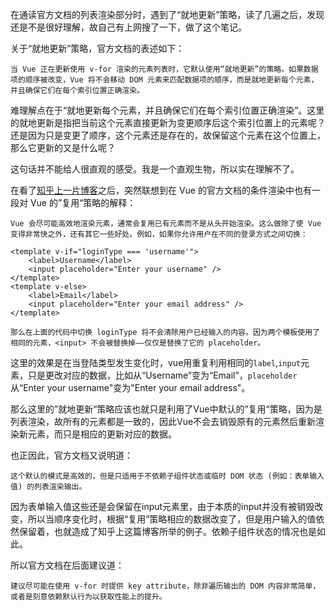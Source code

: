 在通读官方文档的列表渲染部分时，遇到了“就地更新”策略，读了几遍之后，发现还是不是很好理解，故自己有上网搜了一下，做了这个笔记。

关于“就地更新”策略，官方文档的表述如下：

```
当 Vue 正在更新使用 v-for 渲染的元素列表时，它默认使用“就地更新”的策略。如果数据项的顺序被改变，Vue 将不会移动 DOM 元素来匹配数据项的顺序，而是就地更新每个元素，并且确保它们在每个索引位置正确渲染。
```

难理解点在于“就地更新每个元素，并且确保它们在每个索引位置正确渲染”。这里的就地更新是指把当前这个元素直接更新为变更顺序后这个索引位置上的元素呢？还是因为只是变更了顺序，这个元素还是存在的，故保留这个元素在这个位置上，那么它更新的又是什么呢？

这句话并不能给人很直观的感受。我是一个直观生物，所以实在理解不了。

在看了[知乎上一片博客](https://www.zhihu.com/question/61078310)之后，突然联想到在 Vue 的官方文档的条件渲染中也有一段对 Vue 的”复用“策略的解释：

```
Vue 会尽可能高效地渲染元素，通常会复用已有元素而不是从头开始渲染。这么做除了使 Vue 变得非常快之外，还有其它一些好处。例如，如果你允许用户在不同的登录方式之间切换：
```

```vue
<template v-if="loginType === 'username'">
	<label>Username</label>
	<input placeholder="Enter your username" />
</template>
<template v-else>
	<label>Email</label>
	<input placeholder="Enter your email address" />
</template>
```

```
那么在上面的代码中切换 loginType 将不会清除用户已经输入的内容。因为两个模板使用了相同的元素，<input> 不会被替换掉——仅仅是替换了它的 placeholder。
```

这里的效果是在当登陆类型发生变化时，vue用重复利用相同的`label`,`input`元素，只是更改对应的数据，比如从“Username”变为“Email”，`placeholder`从“Enter your username"变为"Enter your email address"。



那么这里的”就地更新“策略应该也就只是利用了Vue中默认的”复用“策略，因为是列表渲染，故所有的元素都是一致的，因此Vue不会去销毁原有的元素然后重新渲染新元素，而只是相应的更新对应的数据。

也正因此，官方文档又说明道：

```
这个默认的模式是高效的，但是只适用于不依赖子组件状态或临时 DOM 状态 (例如：表单输入值) 的列表渲染输出。
```

因为表单输入值这些还是会保留在input元素里，由于本质的input并没有被销毁改变，所以当顺序变化时，根据“复用”策略相应的数据改变了，但是用户输入的值依然保留着，也就造成了知乎上这篇博客所举的例子。依赖子组件状态的情况也是如此。

所以官方文档在后面建议道：

```
建议尽可能在使用 v-for 时提供 key attribute，除非遍历输出的 DOM 内容非常简单，或者是刻意依赖默认行为以获取性能上的提升。
```

